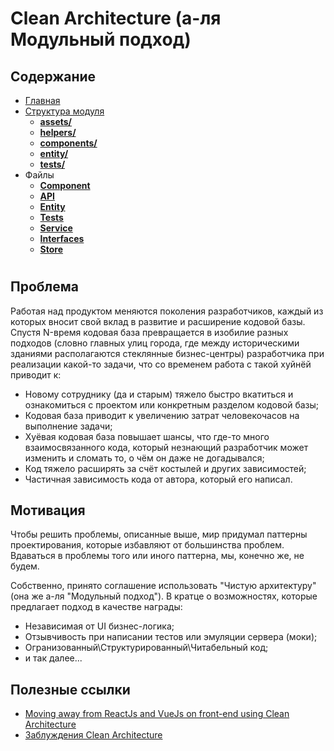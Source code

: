 # **Clean Architecture (а-ля Модульный подход)**

## **Содержание**

- [Главная](README.md)
- [Структура модуля](directories/README.md)
  - [**assets/**](directories/assets.md)
  - [**helpers/**](directories/helpers.md)
  - [**components/**](directories/components.md)
  - [**entity/**](directories/entity.md)
  - [**tests/**](directories/tests.md)
- Файлы
  - [**Component**](files/component.md)
  - [**API**](files/api.md)
  - [**Entity**](files/entity.md)
  - [**Tests**](files/tests.md)
  - [**Service**](files/service.md)
  - [**Interfaces**](files/interfaces.md)
  - [**Store**](files/store.md)

#

## **Проблема**

Работая над продуктом меняются поколения разработчиков, каждый из которых вносит свой вклад в развитие и расширение кодовой базы. Спустя N-время кодовая база превращается в изобилие разных подходов (словно главных улиц города, где между историческими зданиями располагаются стеклянные бизнес-центры) разработчика при реализации какой-то задачи, что со временем работа с такой хуйнёй приводит к:

- Новому сотруднику (да и старым) тяжело быстро вкатиться и ознакомиться с проектом или конкретным разделом кодовой базы;
- Кодовая база приводит к увеличению затрат человекочасов на выполнение задачи;
- Хуёвая кодовая база повышает шансы, что где-то много взаимосвязанного кода, который незнающий разработчик может изменить и сломать то, о чём он даже не догадывался;
- Код тяжело расширять за счёт костылей и других зависимостей;
- Частичная зависимость кода от автора, который его написал.

## **Мотивация**

Чтобы решить проблемы, описанные выше, мир придумал паттерны проектирования, которые избавляют от большинства проблем. Вдаваться в проблемы того или иного паттерна, мы, конечно же, не будем.

Собственно, принято соглашение использовать "Чистую архитектуру" (она же а-ля "Модульный подход"). В кратце о возможностях, которые предлагает подход в качестве награды:

- Независимая от UI бизнес-логика;
- Отзывчивость при написании тестов или эмуляции сервера (моки);
- Огранизованный\Структурированный\Читабельный код;
- и так далее...

## Полезные ссылки

- [Moving away from ReactJs and VueJs on front-end using Clean Architecture](https://dev.to/xurxodev/moving-away-from-reactjs-and-vuejs-on-front-end-using-clean-architecture-3olk)
- [Заблуждения Clean Architecture](https://habr.com/ru/companies/mobileup/articles/335382/)